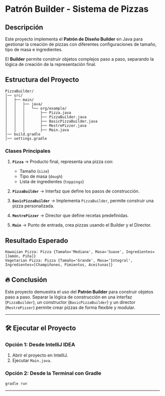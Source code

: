 # Patrón Builder - Sistema de Pizzas

## Descripción
Este proyecto implementa el **Patrón de Diseño Builder** en Java para gestionar la creación de pizzas con diferentes configuraciones de tamaño, tipo de masa e ingredientes.

El **Builder** permite construir objetos complejos paso a paso, separando la lógica de creación de la representación final.

## Estructura del Proyecto

```
PizzaBuilder/
│── src/
│   ├── main/
│   │   ├── java/
│   │   │   └── org/example/
│   │   │       ├── Pizza.java
│   │   │       ├── PizzaBuilder.java
│   │   │       ├── BasicPizzaBuilder.java
│   │   │       ├── MestrePizzer.java
│   │   │       ├── Main.java
│── build.gradle
│── settings.gradle
```

### Clases Principales

1. **`Pizza`** → Producto final, representa una pizza con:
   - Tamaño (`size`)
   - Tipo de masa (`dough`)
   - Lista de ingredientes (`toppings`)

2. **`PizzaBuilder`** → Interfaz que define los pasos de construcción.
3. **`BasicPizzaBuilder`** → Implementa `PizzaBuilder`, permite construir una pizza personalizada.
4. **`MestrePizzer`** → Director que define recetas predefinidas.
5. **`Main`** → Punto de entrada, crea pizzas usando el Builder y el Director.

## Resultado Esperado

```
Hawaiian Pizza: Pizza {Tamaño='Mediana', Masa='Suave', Ingredientes=[Jamón, Piña]}
Vegetarian Pizza: Pizza {Tamaño='Grande', Masa='Integral', Ingredientes=[Champiñones, Pimientos, Aceitunas]}
```

## 🔥 Conclusión
Este proyecto demuestra el uso del **Patrón Builder** para construir objetos paso a paso. Separar la lógica de construcción en una interfaz (`PizzaBuilder`), un constructor (`BasicPizzaBuilder`) y un director (`MestrePizzer`) permite crear pizzas de forma flexible y modular.

---

## 🛠️ **Ejecutar el Proyecto**
### Opción 1: Desde IntelliJ IDEA
1. Abrir el proyecto en IntelliJ.
2. Ejecutar `Main.java`.

### Opción 2: Desde la Terminal con Gradle
```sh
gradle run
```

---

